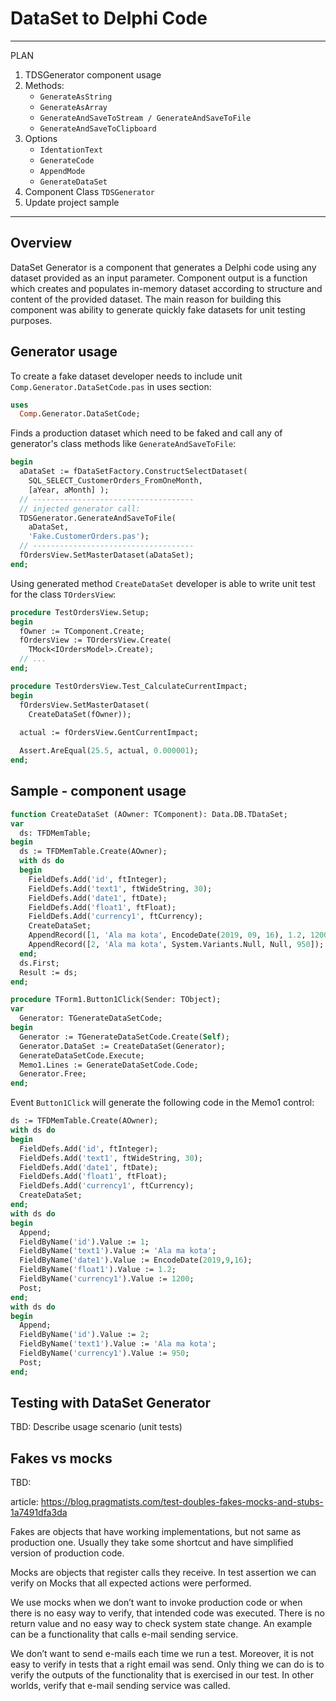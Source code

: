 # DataSet to Delphi Code

---------------------------------------------------------------
PLAN

1) TDSGenerator component usage
1) Methods:
   - `GenerateAsString`
   - `GenerateAsArray`
   - `GenerateAndSaveToStream / GenerateAndSaveToFile`
   - `GenerateAndSaveToClipboard`
1) Options
   - `IdentationText`
   - `GenerateCode`
   - `AppendMode`
   - `GenerateDataSet`
1) Component Class `TDSGenerator`
1) Update project sample

--------------------------------------------------------------

## Overview

DataSet Generator is a component that generates a Delphi code using any dataset provided as an input parameter. Component output is a function which creates and populates in-memory dataset according to structure and content of the provided dataset. The main reason for building this component was ability to generate quickly fake datasets for unit testing purposes.

## Generator usage

To create a fake dataset developer needs to include unit `Comp.Generator.DataSetCode.pas` in uses section:

```pas
uses
  Comp.Generator.DataSetCode;
```

Finds a production dataset which need to be faked and call any of generator's class methods like `GenerateAndSaveToFile`:

```pas
begin
  aDataSet := fDataSetFactory.ConstructSelectDataset(
    SQL_SELECT_CustomerOrders_FromOneMonth, 
    [aYear, aMonth] );
  // ------------------------------------
  // injected generator call:
  TDSGenerator.GenerateAndSaveToFile(
    aDataSet,
    'Fake.CustomerOrders.pas');
  // ------------------------------------
  fOrdersView.SetMasterDataset(aDataSet);
end;
```

Using generated method `CreateDataSet` developer is able to write unit test for the class `TOrdersView`:

```pas
procedure TestOrdersView.Setup;
begin
  fOwner := TComponent.Create;
  fOrdersView := TOrdersView.Create(
    TMock<IOrdersModel>.Create);
  // ...
end;

procedure TestOrdersView.Test_CalculateCurrentImpact;
begin
  fOrdersView.SetMasterDataset(
    CreateDataSet(fOwner));
  
  actual := fOrdersView.GentCurrentImpact;

  Assert.AreEqual(25.5, actual, 0.000001);
end;
```

## Sample - component usage

```pas
function CreateDataSet (AOwner: TComponent): Data.DB.TDataSet;
var
  ds: TFDMemTable;
begin
  ds := TFDMemTable.Create(AOwner);
  with ds do
  begin
    FieldDefs.Add('id', ftInteger);
    FieldDefs.Add('text1', ftWideString, 30);
    FieldDefs.Add('date1', ftDate);
    FieldDefs.Add('float1', ftFloat);
    FieldDefs.Add('currency1', ftCurrency);
    CreateDataSet;
    AppendRecord([1, 'Ala ma kota', EncodeDate(2019, 09, 16), 1.2, 1200]);
    AppendRecord([2, 'Ala ma kota', System.Variants.Null, Null, 950]);
  end;
  ds.First;
  Result := ds;
end;

procedure TForm1.Button1Click(Sender: TObject);
var
  Generator: TGenerateDataSetCode;
begin
  Generator := TGenerateDataSetCode.Create(Self);
  Generator.DataSet := CreateDataSet(Generator);
  GenerateDataSetCode.Execute;
  Memo1.Lines := GenerateDataSetCode.Code;
  Generator.Free;
end;
```

Event `Button1Click` will generate the following code in the Memo1 control:

```pas
ds := TFDMemTable.Create(AOwner);
with ds do
begin
  FieldDefs.Add('id', ftInteger);
  FieldDefs.Add('text1', ftWideString, 30);
  FieldDefs.Add('date1', ftDate);
  FieldDefs.Add('float1', ftFloat);
  FieldDefs.Add('currency1', ftCurrency);
  CreateDataSet;
end;
with ds do
begin
  Append;
  FieldByName('id').Value := 1;
  FieldByName('text1').Value := 'Ala ma kota';
  FieldByName('date1').Value := EncodeDate(2019,9,16);
  FieldByName('float1').Value := 1.2;
  FieldByName('currency1').Value := 1200;
  Post;
end;
with ds do
begin
  Append;
  FieldByName('id').Value := 2;
  FieldByName('text1').Value := 'Ala ma kota';
  FieldByName('currency1').Value := 950;
  Post;
end;
```

## Testing with DataSet Generator

TBD: Describe usage scenario (unit tests)

## Fakes vs mocks

TBD:

article: https://blog.pragmatists.com/test-doubles-fakes-mocks-and-stubs-1a7491dfa3da

Fakes are objects that have working implementations, but not same as production one. Usually they take some shortcut and have simplified version of production code.

Mocks are objects that register calls they receive.
In test assertion we can verify on Mocks that all expected actions were performed.

We use mocks when we don’t want to invoke production code or when there is no easy way to verify, that intended code was executed. There is no return value and no easy way to check system state change. An example can be a functionality that calls e-mail sending service.

We don’t want to send e-mails each time we run a test. Moreover, it is not easy to verify in tests that a right email was send. Only thing we can do is to verify the outputs of the functionality that is exercised in our test. In other worlds, verify that e-mail sending service was called.